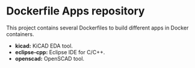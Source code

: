 # Dockerfile Apps repository

This project contains several Dockerfiles to build different apps in Docker containers.

- **kicad:** KiCAD EDA tool.
- **eclipse-cpp:** Eclipse IDE for C/C++.
- **openscad:** OpenSCAD tool.

